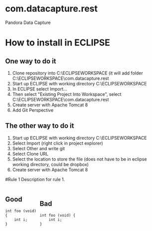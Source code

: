 # com.datacapture.rest
Pandora Data Capture

# How to install in ECLIPSE

## One way to do it

1. Clone repository into C:\ECLIPSEWORKSPACE (it will add folder C:\ECLIPSEWORKSPACE\com.datacapture.rest
2. Start up ECLIPSE with working directory C:\ECLIPSEWORKSPACE
3. In ECLIPSE select Import... 
3. Then select "Existing Project Into Workspace", select C:\ECLIPSEWORKSPACE\com.datacapture.rest
4. Create server with Apache Tomcat 8
5. Add Git Perspective

## The other way to do it

1. Start up ECLIPSE with working directory C:\ECLIPSEWORKSPACE
2. Select Import (right click in project explorer)
3. Select Other and write git
4. Select Clone URL
5. Select the location to store the file (does not have to be in eclipse working directory, could be dropbox)
6. Create server with Apache Tomcat 8


#Rule 1
Description for rule 1.

<div style="-webkit-column-count: 2; -moz-column-count: 2; column-count: 2; -webkit-column-rule: 1px dotted #e0e0e0; -moz-column-rule: 1px dotted #e0e0e0; column-rule: 1px dotted #e0e0e0;">
    <div style="display: inline-block;">
        <h2>Good</h2>
        <pre><code class="language-c">int foo (void) 
{
    int i;
}
</code></pre>
    </div>
    <div style="display: inline-block;">
        <h2>Bad</h2>
        <pre><code class="language-c">int foo (void) {
    int i;
}
</code></pre>
    </div>
</div>
